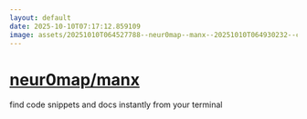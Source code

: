 ```yaml
---
layout: default
date: 2025-10-10T07:17:12.859109
image: assets/20251010T064527788--neur0map--manx--20251010T064930232--cropped.png
---
```


# [neur0map/manx](https://github.com/neur0map/manx)

find code snippets and docs instantly from your terminal
